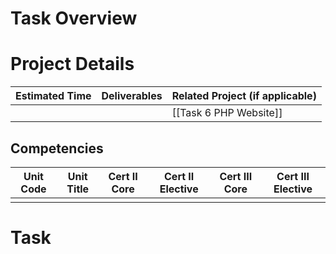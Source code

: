 # Task Overview


# Project Details

| Estimated Time | Deliverables | Related Project (if applicable) |
| -------------- | ------------ | ------------------------------- |
|                |              | [[Task 6 PHP Website]]          |

## Competencies

| Unit Code | Unit Title | Cert II Core | Cert II Elective | Cert III Core | Cert III Elective |
| --------- | ---------- | :----------: | :--------------: | :-----------: | :---------------: |
|           |            |              |                  |               |                   |


# Task

